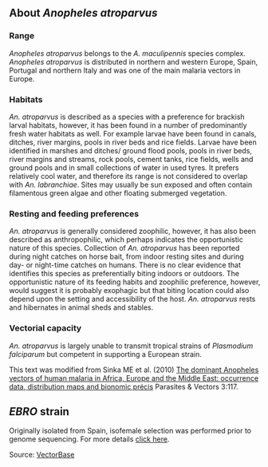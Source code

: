 About *Anopheles atroparvus*
----------------------------

### Range

*Anopheles atroparvus* belongs to the *A. maculipennis* species complex.
*Anopheles atroparvus* is distributed in northern and western Europe,
Spain, Portugal and northern Italy and was one of the main malaria
vectors in Europe.

### Habitats

*An. atroparvus* is described as a species with a preference for
brackish larval habitats, however, it has been found in a number of
predominantly fresh water habitats as well. For example larvae have been
found in canals, ditches, river margins, pools in river beds and rice
fields. Larvae have been identified in marshes and ditches/ ground flood
pools, pools in river beds, river margins and streams, rock pools,
cement tanks, rice fields, wells and ground pools and in small
collections of water in used tyres. It prefers relatively cool water,
and therefore its range is not considered to overlap with *An.
labranchiae*. Sites may usually be sun exposed and often contain
filamentous green algae and other floating submerged vegetation.

### Resting and feeding preferences

*An. atroparvus* is generally considered zoophilic, however, it has also
been described as anthropophilic, which perhaps indicates the
opportunistic nature of this species. Collection of *An. atroparvus* has
been reported during night catches on horse bait, from indoor resting
sites and during day- or night-time catches on humans. There is no clear
evidence that identifies this species as preferentially biting indoors
or outdoors. The opportunistic nature of its feeding habits and
zoophilic preference, however, would suggest it is probably exophagic
but that biting location could also depend upon the setting and
accessibility of the host. *An. atroparvus* rests and hibernates in
animal sheds and stables.

### Vectorial capacity

*An. atroparvus* is largely unable to transmit tropical strains of
*Plasmodium falciparum* but competent in supporting a European strain.

This text was modified from Sinka ME et al. (2010) [The dominant
Anopheles vectors of human malaria in Africa, Europe and the Middle
East: occurrence data, distribution maps and bionomic
précis](http://www.parasitesandvectors.com/content/3/1/117) Parasites &
Vectors 3:117.

*EBRO* strain
-------------

Originally isolated from Spain, isofemale selection was performed prior
to genome sequencing. For more details [click
here](https://www.beiresources.org/Catalog/BEIVectors/MRA-493.aspx).

Source:
[VectorBase](https://www.vectorbase.org/organisms/anopheles-atroparvus)
